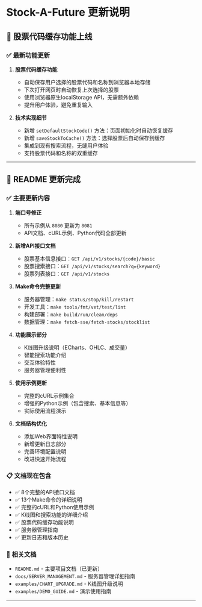 # Stock-A-Future 更新说明

## 🎉 股票代码缓存功能上线

### ✅ 最新功能更新

1. **股票代码缓存功能**
   - 自动保存用户选择的股票代码和名称到浏览器本地存储
   - 下次打开网页时自动恢复上次选择的股票
   - 使用浏览器原生localStorage API，无需额外依赖
   - 提升用户体验，避免重复输入

2. **技术实现细节**
   - 新增 `setDefaultStockCode()` 方法：页面初始化时自动恢复缓存
   - 新增 `saveStockToCache()` 方法：选择股票后自动保存到缓存
   - 集成到现有搜索流程，无缝用户体验
   - 支持股票代码和名称的双重缓存

---

## 🎉 README 更新完成

### ✅ 主要更新内容

1. **端口号修正** 
   - 所有示例从 `8080` 更新为 `8081`
   - API文档、cURL示例、Python代码全部更新

2. **新增API接口文档**
   - 股票基本信息接口：`GET /api/v1/stocks/{code}/basic`
   - 股票搜索接口：`GET /api/v1/stocks/search?q={keyword}`
   - 股票列表接口：`GET /api/v1/stocks`

3. **Make命令完整更新**
   - 服务器管理：`make status/stop/kill/restart`
   - 开发工具：`make tools/fmt/vet/test/lint`
   - 构建部署：`make build/run/clean/deps`
   - 数据管理：`make fetch-sse/fetch-stocks/stocklist`

4. **功能展示部分**
   - K线图升级说明（ECharts、OHLC、成交量）
   - 智能搜索功能介绍
   - 交互体验特性
   - 服务器管理便利性

5. **使用示例更新**
   - 完整的cURL示例集合
   - 增强的Python示例（包含搜索、基本信息等）
   - 实际使用流程演示

6. **文档结构优化**
   - 添加Web界面特性说明
   - 新增更新日志部分
   - 完善环境配置说明
   - 改进快速开始流程

### 📋 文档现在包含

- ✅ 8个完整的API接口文档
- ✅ 13个Make命令的详细说明
- ✅ 完整的cURL和Python使用示例
- ✅ K线图和搜索功能的详细介绍
- ✅ 股票代码缓存功能说明
- ✅ 服务器管理指南
- ✅ 更新日志和版本历史

### 🔗 相关文档

- `README.md` - 主要项目文档（已更新）
- `docs/SERVER_MANAGEMENT.md` - 服务器管理详细指南
- `examples/CHART_UPGRADE.md` - K线图升级说明
- `examples/DEMO_GUIDE.md` - 演示使用指南

---
